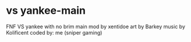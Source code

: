 # vs yankee-main
 FNF VS yankee with no brim main
 mod by xentidoe
 art by Barkey
 music by Kolificent
 coded by: me (sniper gaming)
